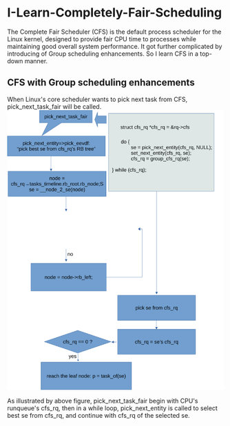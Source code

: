 # I-Learn-Completely-Fair-Scheduling
The Complete Fair Scheduler (CFS) is the default process scheduler for the Linux kernel, designed to provide fair CPU time to processes while maintaining good overall system performance. It got further complicated by introducing of Group scheduling enhancements. So I learn CFS in a top-down manner.

## CFS with Group scheduling enhancements
When Linux's core scheduler wants to pick next task from CFS, pick_next_task_fair will be called.
![pick_next_task_fair](traverse.svg)

As illustrated by above figure, pick_next_task_fair begin with CPU's runqueue's
cfs_rq, then in a while loop, pick_next_entity is called to select best se from cfs_rq, and continue with cfs_rq of the selected se.

